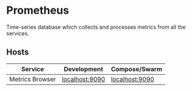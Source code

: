 # Prometheus
Time-series database which collects and processes metrics from all the services.

## Hosts
| Service         | Development                            | Compose/Swarm                           |
|-----------------|----------------------------------------|-----------------------------------------|
| Metrics Browser | [localhost:9090](http:/localhost:9090) | [localhost:9090](http://localhost:9090) |